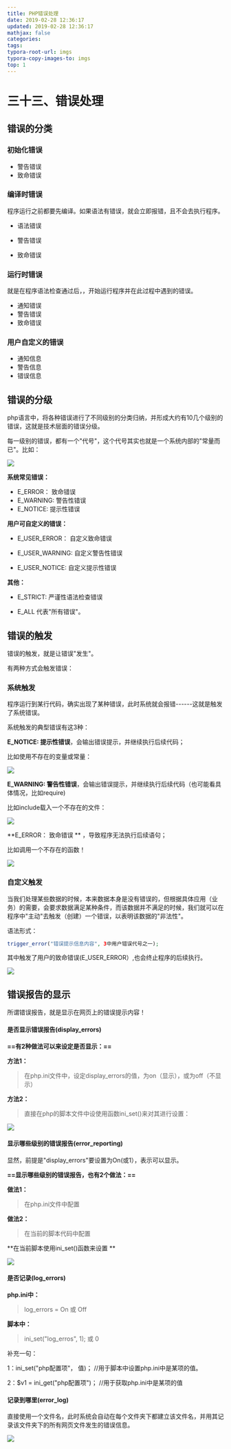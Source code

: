 ```yaml
---
title: PHP错误处理
date: 2019-02-28 12:36:17
updated: 2019-02-28 12:36:17 
mathjax: false
categories: 
tags:
typora-root-url: imgs
typora-copy-images-to: imgs
top: 1
---
```



# 三十三、错误处理

## 错误的分类

### 初始化错误

* 警告错误
* 致命错误



### 编译时错误

程序运行之前都要先编译。如果语法有错误，就会立即报错，且不会去执行程序。

* 语法错误

* 警告错误

* 致命错误

  

### 运行时错误

就是在程序语法检查通过后，，开始运行程序并在此过程中遇到的错误。

* 通知错误
* 警告错误
* 致命错误



### 用户自定义的错误

* 通知信息
* 警告信息
* 错误信息



## 错误的分级

php语言中，将各种错误进行了不同级别的分类归纳，并形成大约有10几个级别的错误，这就是技术层面的错误分级。

每一级别的错误，都有一个"代号"，这个代号其实也就是一个系统内部的"常量而已"。比如：

![](1536809939_image48.png)

**系统常见错误：**

* E\_ERROR： 致命错误
* E\_WARNING: 警告性错误
* E\_NOTICE: 提示性错误

**用户可自定义的错误：**

* E\_USER\_ERROR： 自定义致命错误

* E\_USER\_WARNING: 自定义警告性错误

* E\_USER\_NOTICE: 自定义提示性错误


**其他：**

* E\_STRICT: 严谨性语法检查错误

* E\_ALL 代表"所有错误"。




## 错误的触发

错误的触发，就是让错误"发生"。

有两种方式会触发错误：

### 系统触发

程序运行到某行代码，确实出现了某种错误，此时系统就会报错------这就是触发了系统错误。



系统触发的典型错误有这3种：

**E\_NOTICE: 提示性错误**，会输出错误提示，并继续执行后续代码；

比如使用不存在的变量或常量：

![](1536809939_image49.png)

**E\_WARNING: 警告性错误**，会输出错误提示，并继续执行后续代码（也可能看具体情况，比如require)

比如include载入一个不存在的文件：

![](1536809939_image50.png)

**E\_ERROR： 致命错误 **  ，导致程序无法执行后续语句；

比如调用一个不存在的函数！

![](1536809939_image51.png)



### 自定义触发

当我们处理某些数据的时候，本来数据本身是没有错误的，但根据具体应用（业务）的需要，会要求数据满足某种条件，而该数据并不满足的时候，我们就可以在程序中"主动"去触发（创建）一个错误，以表明该数据的"非法性"。

语法形式：

```php
trigger_error("错误提示信息内容", 3中用户错误代号之一);
```

其中触发了用户的致命错误(E\_USER\_ERROR）,也会终止程序的后续执行。

![](1536809939_image52.png)



## 错误报告的显示

所谓错误报告，就是显示在网页上的错误提示内容！



#### 是否显示错误报告(display\_errors)

**==有2种做法可以来设定是否显示：==**

**方法1：**

> 在php.ini文件中，设定display\_errors的值，为on（显示），或为off（不显示）

**方法2：**

> 直接在php的脚本文件中设使用函数ini\_set()来对其进行设置：

![](1536809939_image53.png)

#### 显示哪些级别的错误报告(error\_reporting)

显然，前提是"display\_errors"要设置为On(或1），表示可以显示。

**==显示哪些级别的错误报告，也有2个做法：==**

**做法1：**

> 在php.ini文件中配置

**做法2：**

> 在当前的脚本代码中配置



**在当前脚本使用ini\_set()函数来设置 **

![](1536809939_image54.png)



#### 是否记录(log\_errors)

**php.ini中：**

> log\_errors = On 或 Off

**脚本中：**

> ini\_set("log\_erros", 1); 或 0

补充一句：

1：ini\_set("php配置项"， 值)； //用于脚本中设置php.ini中是某项的值。

2：\$v1 = ini\_get("php配置项")； //用于获取php.ini中是某项的值



#### 记录到哪里(error\_log)

直接使用一个文件名，此时系统会自动在每个文件夹下都建立该文件名，并用其记录该文件夹下的所有网页文件发生的错误信息。

![](1536809939_image55.png)  

